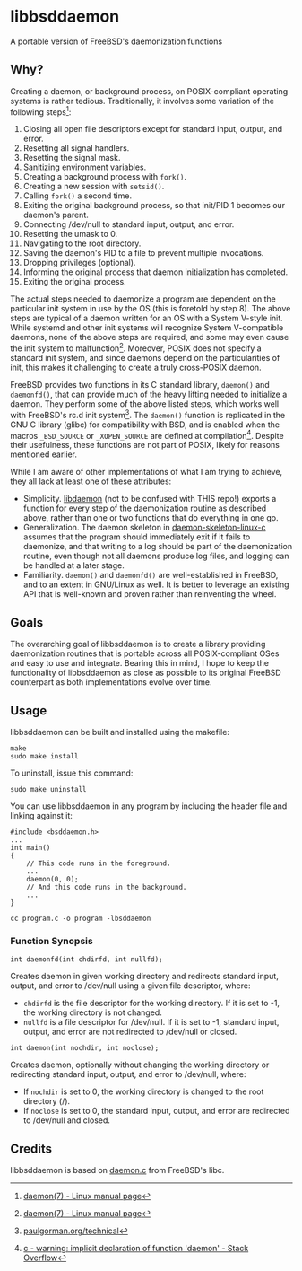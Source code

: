 # libbsddaemon
A portable version of FreeBSD's daemonization functions

## Why?
Creating a daemon, or background process, on POSIX-compliant operating systems is rather tedious. Traditionally, it involves some variation of the following steps[^1]\:

1. Closing all open file descriptors except for standard input, output, and error.
2. Resetting all signal handlers.
3. Resetting the signal mask.
4. Sanitizing environment variables.
5. Creating a background process with `fork()`.
6. Creating a new session with `setsid()`.
7. Calling `fork()` a second time.
8. Exiting the original background process, so that init/PID 1 becomes our daemon's parent.
9. Connecting /dev/null to standard input, output, and error.
10. Resetting the umask to 0.
11. Navigating to the root directory.
12. Saving the daemon's PID to a file to prevent multiple invocations.
13. Dropping privileges (optional).
14. Informing the original process that daemon initialization has completed.
15. Exiting the original process.

The actual steps needed to daemonize a program are dependent on the particular init system in use by the OS (this is foretold by step 8). The above steps are typical of a daemon written for an OS with a System V-style init. While systemd and other init systems will recognize System V-compatible daemons, none of the above steps are required, and some may even cause the init system to malfunction[^1]. Moreover, POSIX does not specify a standard init system, and since daemons depend on the particularities of init, this makes it challenging to create a truly cross-POSIX daemon.

FreeBSD provides two functions in its C standard library, `daemon()` and `daemonfd()`, that can provide much of the heavy lifting needed to initialize a daemon. They perform some of the above listed steps, which works well with FreeBSD's rc.d init system[^2]. The `daemon()` function is replicated in the GNU C library (glibc) for compatibility with BSD, and is enabled when the macros `_BSD_SOURCE` or `_XOPEN_SOURCE` are defined at compilation[^3]. Despite their usefulness, these functions are not part of POSIX, likely for reasons mentioned earlier.

While I am aware of other implementations of what I am trying to achieve, they all lack at least one of these attributes:

+ Simplicity. [libdaemon](https://github.com/thingnario/libdaemon-0.14) (not to be confused with THIS repo!) exports a function for every step of the daemonization routine as described above, rather than one or two functions that do everything in one go.
+ Generalization. The daemon skeleton in [daemon-skeleton-linux-c](https://github.com/pasce/daemon-skeleton-linux-c) assumes that the program should immediately exit if it fails to daemonize, and that writing to a log should be part of the daemonization routine, even though not all daemons produce log files, and logging can be handled at a later stage.
+ Familiarity. `daemon()` and `daemonfd()` are well-established in FreeBSD, and to an extent in GNU/Linux as well. It is better to leverage an existing API that is well-known and proven rather than reinventing the wheel.

## Goals
The overarching goal of libbsddaemon is to create a library providing daemonization routines that is portable across all POSIX-compliant OSes and easy to use and integrate. Bearing this in mind, I hope to keep the functionality of libbsddaemon as close as possible to its original FreeBSD counterpart as both implementations evolve over time.

## Usage
libbsddaemon can be built and installed using the makefile:
```
make
sudo make install
```

To uninstall, issue this command:
```
sudo make uninstall
```

You can use libbsddaemon in any program by including the header file and linking against it:
```
#include <bsddaemon.h>
...
int main()
{
	// This code runs in the foreground.
	...
	daemon(0, 0);
	// And this code runs in the background.
	...
}
```
```
cc program.c -o program -lbsddaemon
```

### Function Synopsis
```
int daemonfd(int chdirfd, int nullfd);
```
Creates daemon in given working directory and redirects standard input, output, and error to /dev/null using a given file descriptor, where:
+ `chdirfd` is the file descriptor for the working directory. If it is set to -1, the working directory is not changed.
+ `nullfd` is a file descriptor for /dev/null. If it is set to -1, standard input, output, and error are not redirected to /dev/null or closed.

```
int daemon(int nochdir, int noclose);
```
Creates daemon, optionally without changing the working directory or redirecting standard input, output, and error to /dev/null, where:
+ If `nochdir` is set to 0, the working directory is changed to the root directory (/).
+ If `noclose` is set to 0, the standard input, output, and error are redirected to /dev/null and closed.

## Credits
libbsddaemon is based on [daemon.c](https://cgit.freebsd.org/src/tree/lib/libc/gen/daemon.c) from FreeBSD's libc.

[^1]: [daemon(7) - Linux manual page](https://man7.org/linux/man-pages/man7/daemon.7.html)
[^2]: [paulgorman.org/technical](https://paulgorman.org/technical/freebsd-init.txt.html)
[^3]: [c - warning: implicit declaration of function 'daemon' - Stack Overflow](https://stackoverflow.com/questions/24161945/warning-implicit-declaration-of-function-daemon)